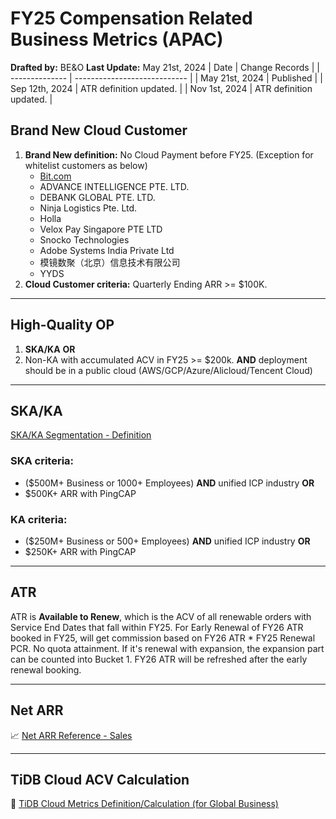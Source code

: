 # FY25 Compensation Related Business Metrics (APAC)
**Drafted by:** BE&O
**Last Update:** May 21st, 2024
| Date | Change Records |
| -------------- | ---------------------------- |
| May 21st, 2024 | Published |
| Sep 12th, 2024 | ATR definition updated. |
| Nov 1st, 2024 | ATR definition updated. |

## Brand New Cloud Customer
1. **Brand New definition:** No Cloud Payment before FY25. (Exception for whitelist customers as below)
    - [Bit.com](https://bit.com)
    - ADVANCE INTELLIGENCE PTE. LTD.
    - DEBANK GLOBAL PTE. LTD.
    - Ninja Logistics Pte. Ltd.
    - Holla
    - Velox Pay Singapore PTE LTD
    - Snocko Technologies
    - Adobe Systems India Private Ltd
    - 模镜数聚（北京）信息技术有限公司
    - YYDS
2. **Cloud Customer criteria:** Quarterly Ending ARR >= $100K.
---

## High-Quality OP
1. **SKA/KA**
**OR**
2. Non-KA with accumulated ACV in FY25 >= $200k. **AND** deployment should be in a public cloud (AWS/GCP/Azure/Alicloud/Tencent Cloud)

---
## SKA/KA

[SKA/KA Segmentation - Definition](https://pingcap.feishu.cn/wiki/VOxbwhAJiiXwdnk1ibzc5a8Hnbg)

### SKA criteria:

- ($500M+ Business or 1000+ Employees) **AND** unified ICP industry
**OR**
- $500K+ ARR with PingCAP

### KA criteria:

- ($250M+ Business or 500+ Employees) **AND** unified ICP industry
**OR**
- $250K+ ARR with PingCAP

---

## ATR
ATR is **Available to Renew**, which is the ACV of all renewable orders with Service End Dates that fall within FY25.
For Early Renewal of FY26 ATR booked in FY25, will get commission based on FY26 ATR * FY25 Renewal PCR.
No quota attainment. If it's renewal with expansion, the expansion part can be counted into Bucket 1. FY26 ATR will be refreshed after the early renewal booking.

---

## Net ARR
📈 [Net ARR Reference - Sales](https://pingcap.feishu.cn/wiki/Ruu6wc0vUi0N3xkjw6ecRQIYnwd)

---

## TiDB Cloud ACV Calculation
📄 [TiDB Cloud Metrics Definition/Calculation (for Global Business)](https://pingcap.feishu.cn/wiki/wikcnLjrzcqRT9r2x3MbZRcrnGd)
